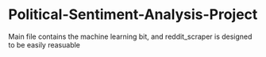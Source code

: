 # Political-Sentiment-Analysis-Project

Main file contains the machine learning bit, and reddit_scraper is designed to be easily reasuable
